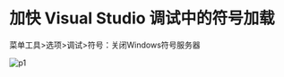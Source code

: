 
# 加快 Visual Studio 调试中的符号加载

菜单工具>选项>调试>符号：关闭Windows符号服务器

![p1](https://img-blog.csdn.net/20170607144439485?watermark/2/text/aHR0cDovL2Jsb2cuY3Nkbi5uZXQvcXFfMzcxOTM2MDM=/font/5a6L5L2T/fontsize/400/fill/I0JBQkFCMA==/dissolve/70/gravity/SouthEast)
